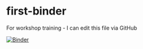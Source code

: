 # first-binder
For workshop training - I can edit this file via GitHub

[![Binder](https://mybinder.org/badge_logo.svg)](https://mybinder.org/v2/gh/sigvehaug/first-binder.git/master)

